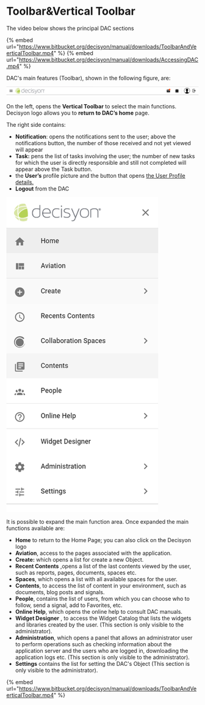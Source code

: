 # Toolbar&Vertical Toolbar

The video below shows the principal DAC sections

{% embed url="https://www.bitbucket.org/decisyon/manual/downloads/ToolbarAndVeerticalToolbar.mp4" %}
{% embed url="https://www.bitbucket.org/decisyon/manual/downloads/AccessingDAC.mp4" %}











DAC's main features \(Toolbar\), shown in the following figure, are:

![](../.gitbook/assets/toolbar.png)

On the left, opens the **Vertical Toolbar** to select the main functions. Decisyon logo allows you to **return to DAC’s home** page.

The right side contains:

* **Notification**: opens the notifications sent to the user; above the notifications button, the number of those received and not yet viewed will appear
* **Task:** pens the list of tasks involving the user; the number of new tasks for which the user is directly responsible and still not completed will appear above the Task button.
* the **User’s** profile picture and the button that opens [the User Profile details.  ](http://documents.decisyon.com/tomcat/manuals/user/ge/en/web/userProfile.htm#_Spazi) 
* **Logout** from the DAC

![](../.gitbook/assets/verticaltoolbar.png)

It is possible to expand the main function area. Once expanded the main functions available are:

* **Home** to return to the Home Page; you can also click on the Decisyon logo
* **Aviation**, access to the pages associated with the application.
* **Create:** which opens a list for create a new Object.
* **Recent Contents** ,opens a list of the last contents viewed by the user, such as reports, pages, documents, spaces etc.
* **Spaces**, which opens a list with all available spaces for the user.
* **Contents**, to access the list of content in your environment, such as documents, blog posts and signals.
* **People**, contains the list of users, from which you can choose who to follow, send a signal, add to Favorites, etc.
* **Online Help**, which opens the online help to consult DAC manuals.
* **Widget Designer** , to access the Widget Catalog that lists the widgets and libraries created by the user. \(This section is only visible to the administrator\).
* **Administration**, which opens a panel that allows an administrator user to perform operations such as checking information about the application server and the users who are logged in, downloading the application logs etc. \(This section is only visible to the administrator\).
* **Settings** contains the list for setting the DAC's Object \(This section is only visible to the administrator\).





{% embed url="https://www.bitbucket.org/decisyon/manual/downloads/ToolbarAndVeerticalToolbar.mp4" %}


